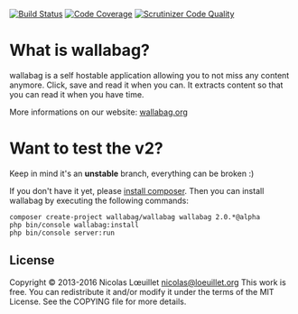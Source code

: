 [![Build Status](https://travis-ci.org/wallabag/wallabag.svg?branch=v2)](https://travis-ci.org/wallabag/wallabag)
[![Code Coverage](https://scrutinizer-ci.com/g/wallabag/wallabag/badges/coverage.png?b=v2)](https://scrutinizer-ci.com/g/wallabag/wallabag/?branch=v2)
[![Scrutinizer Code Quality](https://scrutinizer-ci.com/g/wallabag/wallabag/badges/quality-score.png?b=v2)](https://scrutinizer-ci.com/g/wallabag/wallabag/?branch=v2)

# What is wallabag?
wallabag is a self hostable application allowing you to not miss any content anymore.
Click, save and read it when you can. It extracts content so that you can read it when you have time.

More informations on our website: [wallabag.org](http://wallabag.org)

# Want to test the v2?

Keep in mind it's an **unstable** branch, everything can be broken :)

If you don't have it yet, please [install composer](https://getcomposer.org/download/). Then you can install wallabag by executing the following commands:

```
composer create-project wallabag/wallabag wallabag 2.0.*@alpha
php bin/console wallabag:install
php bin/console server:run
```

## License
Copyright © 2013-2016 Nicolas Lœuillet <nicolas@loeuillet.org>
This work is free. You can redistribute it and/or modify it under the
terms of the MIT License. See the COPYING file for more details.
